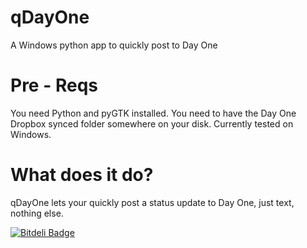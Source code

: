 qDayOne
=======

A Windows python app to quickly post to Day One


Pre - Reqs
==========

You need Python and pyGTK installed. You need to have the Day One Dropbox synced folder somewhere on your disk. Currently tested on Windows.

What does it do?
================

qDayOne lets your quickly post a status update to Day One, just text, nothing else. 


[![Bitdeli Badge](https://d2weczhvl823v0.cloudfront.net/nitinthewiz/qdayone/trend.png)](https://bitdeli.com/free "Bitdeli Badge")

